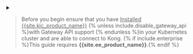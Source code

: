 <details markdown="1">
<summary>
<blockquote class="note">
  <p style="cursor: pointer">Before you begin ensure that you have <u>Installed {{site.kic_product_name}}</u> {% unless include.disable_gateway_api %}with Gateway API support {% endunless %}in your Kubernetes cluster and are able to connect to Kong. {% if include.enterprise %}This guide requires <strong>{{site.ee_product_name}}</strong>.{% endif %}</p>
</blockquote>
</summary>

## Prerequisites
<<<<<<< HEAD
||||||| parent of 6571919908 (KIC: Proxy TCP request (#6282))
{% unless include.disable_gateway_api %}
## Install the Gateway APIs

If you wish to use the Gateway APIs examples, ensure that you enable support for [
Gateway APIs in KIC](/kubernetes-ingress-controller/{{page.kong_version}}/deployment/install-gateway-apis).
{% endunless %}

## Prerequisites
=======

{% unless include.disable_gateway_api %}
### Install the Gateway APIs

1. Install the Gateway API CRDs before installing {{ site.kic_product_name }}.

    ```bash
    kubectl apply -f https://github.com/kubernetes-sigs/gateway-api/releases/download/v0.8.1/standard-install.yaml
    ```

    {% if include.gateway_api_experimental %}

1. Install the experimental Gateway API CRDs to test this feature.

    ```bash
    kubectl apply -f https://github.com/kubernetes-sigs/gateway-api/releases/download/v0.8.1/experimental-install.yaml
    ```
    {% endif %}

1. Create a `Gateway` and `GatewayClass` instance to use.

    ```bash
   echo "
   ---
   apiVersion: gateway.networking.k8s.io/v1beta1
   kind: GatewayClass
   metadata:
     name: kong
     annotations:
       konghq.com/gatewayclass-unmanaged: 'true'

   spec:
     controllerName: konghq.com/kic-gateway-controller
   ---
   apiVersion: gateway.networking.k8s.io/v1beta1
   kind: Gateway
   metadata:
     name: kong
   spec:
     gatewayClassName: kong
     listeners:
     - name: proxy
       port: 80
       protocol: HTTP
   " | kubectl apply -f -
   ```
{% endunless %}
   The results should look like this:
   ```text
   gatewayclass.gateway.networking.k8s.io/kong created
   gateway.gateway.networking.k8s.io/kong created
   ```

>>>>>>> 6571919908 (KIC: Proxy TCP request (#6282))

{% unless include.disable_gateway_api %}
### Install the Gateway APIs

1. Install the Gateway API CRDs before installing {{ site.kic_product_name }}.

    ```bash
    kubectl apply -f https://github.com/kubernetes-sigs/gateway-api/releases/download/v0.8.1/standard-install.yaml
    ```

    {% if include.gateway_api_experimental %}

1. Install the experimental Gateway API CRDs to test this feature.

    ```bash
    kubectl apply -f https://github.com/kubernetes-sigs/gateway-api/releases/download/v0.8.1/experimental-install.yaml
    ```
    {% endif %}

1. Create a `Gateway` and `GatewayClass` instance to use.

    ```bash
   echo "
   ---
   apiVersion: gateway.networking.k8s.io/v1beta1
   kind: GatewayClass
   metadata:
     name: kong
     annotations:
       konghq.com/gatewayclass-unmanaged: 'true'

   spec:
     controllerName: konghq.com/kic-gateway-controller
   ---
   apiVersion: gateway.networking.k8s.io/v1beta1
   kind: Gateway
   metadata:
     name: kong
   spec:
     gatewayClassName: kong
     listeners:
     - name: proxy
       port: 80
       protocol: HTTP
   " | kubectl apply -f -
   ```

   The results should look like this:
   ```text
   gatewayclass.gateway.networking.k8s.io/kong created
   gateway.gateway.networking.k8s.io/kong created
   ```
{% endunless %}


### Install Kong
You can install Kong in your Kubernetes cluster using [Helm](https://helm.sh/).
1. Add the Kong Helm charts:

    ```bash
    helm repo add kong https://charts.konghq.com
    helm repo update
    ```

{% if include.enterprise %}
1. Create a file named `license.json` containing your {{site.ee_product_name}} license and store it in a Kubernetes secret:

    ```bash
    kubectl create namespace kong
    kubectl create secret generic kong-enterprise-license --from-file=license=./license.json -n kong
    ```

1. Create a `values.yaml` file:

    ```yaml
    gateway:
      image:
        repository: kong/kong-gateway
      env:
        LICENSE_DATA:
          valueFrom:
            secretKeyRef:
              name: kong-enterprise-license
              key: license
    ```
{% endif %}

1. Install {{site.kic_product_name}} and {{ site.base_gateway }} with Helm:

    ```bash
    helm install kong kong/ingress -n kong --create-namespace {% if include.enterprise %}--values ./values.yaml{% endif %}
    ```

{% if include.gateway_api_experimental %}
1. Enable the Gateway API Alpha feature gate:

    ```bash
    kubectl set env -n kong deployment/kong-controller CONTROLLER_FEATURE_GATES="GatewayAlpha=true" -c ingress-controller
    ```

   The results should look like this:
   ```text
   deployment.apps/kong-controller env updated
   ```
{% endif %}

{% endif %}


### Test connectivity to Kong

Kubernetes exposes the proxy through a Kubernetes service. Run the following commands to store the load balancer IP address in a variable named `PROXY_IP`:

1. Populate `$PROXY_IP` for future commands:

    ```bash
    export PROXY_IP=$(kubectl get svc --namespace kong kong-gateway-proxy -o jsonpath='{.status.loadBalancer.ingress[0].ip}')
    echo $PROXY_IP
    ```

2. Ensure that you can call the proxy IP:

    ```bash
    curl -i $PROXY_IP
    ```

    The results should look like this:

    ```bash
    HTTP/1.1 404 Not Found
    Content-Type: application/json; charset=utf-8
    Connection: keep-alive
    Content-Length: 48
    X-Kong-Response-Latency: 0
    Server: kong/3.0.0
  
    {"message":"no Route matched with those values"}
    ```
</details>